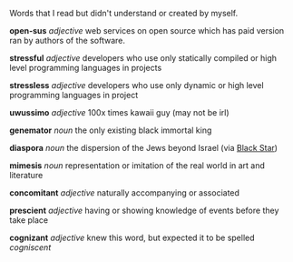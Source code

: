 Words that I read but didn't understand or created by myself.


**open-sus**
_adjective_
web services on open source which has paid version ran by authors of the software.

**stressful**
_adjective_
developers who use only statically compiled or high level programming languages in projects

**stressless**
_adjective_
developers who use only dynamic or high level programming languages in project

**uwussimo**
_adjective_
100x times kawaii guy (may not be irl)

**genemator**
_noun_
the only existing black immortal king

**diaspora**
_noun_
the dispersion of the Jews beyond Israel (via [Black Star](https://www.youtube.com/watch?v=kETkgRNSVzk))

**mimesis**
_noun_
representation or imitation of the real world in art and literature

**concomitant**
_adjective_
naturally accompanying or associated

**prescient**
_adjective_
having or showing knowledge of events before they take place

**cognizant**
_adjective_
knew this word, but expected it to be spelled _cogniscent_

